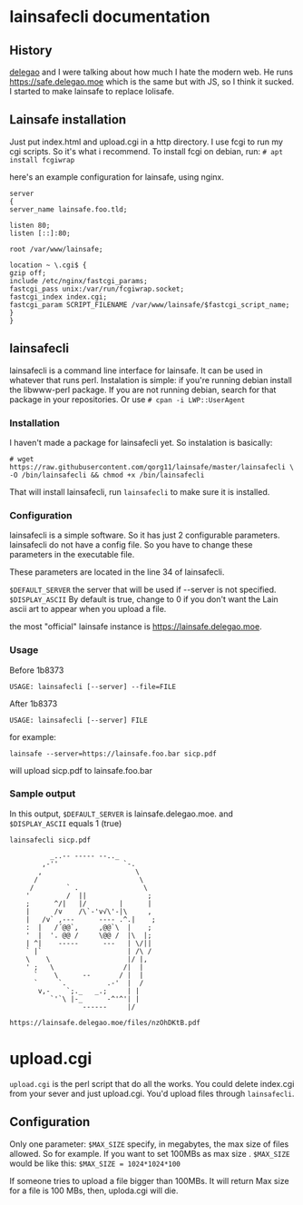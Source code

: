 # lainsafecli documentation

## History

[delegao](https://kill-9.xyz/rocks/people/delegao) and I were talking about how much I hate the modern web. He runs <https://safe.delegao.moe> which is the same but with JS, so I think it sucked. I started to make lainsafe to replace lolisafe.

## Lainsafe installation

Just put index.html and upload.cgi in a http directory. I use fcgi to run my cgi scripts. So it's what i recommend. To install fcgi on debian, run: ```# apt install fcgiwrap```

here's an example configuration for lainsafe, using nginx.

~~~
server
{
server_name lainsafe.foo.tld;

listen 80;
listen [::]:80;

root /var/www/lainsafe;

location ~ \.cgi$ {
gzip off;
include /etc/nginx/fastcgi_params;
fastcgi_pass unix:/var/run/fcgiwrap.socket;
fastcgi_index index.cgi;
fastcgi_param SCRIPT_FILENAME /var/www/lainsafe/$fastcgi_script_name;
}
}
~~~

## lainsafecli

lainsafecli is a command line interface for lainsafe. It can be used in whatever that runs perl. Instalation is simple: if you're running debian install the libwww-perl package. If you are not running debian, search for that package in your repositories. Or use ```# cpan -i LWP::UserAgent```

### Installation

I haven't made a package for lainsafecli yet. So instalation is basically:

~~~
# wget https://raw.githubusercontent.com/qorg11/lainsafe/master/lainsafecli \
-O /bin/lainsafecli && chmod +x /bin/lainsafecli
~~~

That will install lainsafecli, run ```lainsafecli``` to make sure it is installed.

### Configuration

lainsafecli is a simple software. So it has just 2 configurable
parameters. lainsafecli do not have a config file. So you have to
change these parameters in the executable file.

These parameters are located in the line 34 of lainsafecli.

```$DEFAULT_SERVER``` the server that will be used if --server is not
specified.
```$DISPLAY_ASCII``` By default is true, change to 0 if you don't want
the Lain ascii art to appear when you upload a file.

the most "official" lainsafe instance is <https://lainsafe.delegao.moe>.

### Usage

Before 1b8373

~~~
USAGE: lainsafecli [--server] --file=FILE
~~~

After 1b8373

~~~
USAGE: lainsafecli [--server] FILE
~~~


for example:

```lainsafe --server=https://lainsafe.foo.bar sicp.pdf```

will upload sicp.pdf to lainsafe.foo.bar

### Sample output

In this output, ```$DEFAULT_SERVER``` is lainsafe.delegao.moe. and ```
$DISPLAY_ASCII``` equals 1 (true)

~~~
lainsafecli sicp.pdf

          _..-- ----- --.._
        ,-''                `-.
       ,                       \
      /                         \
     /        ` .                \
    '         /  ||               ;
    ;      ^/|   |/        |      |
    |      /v    /\`-'v√\'-|\     ,
    |   /v` ,---      ---- .^.|    ;
    :  |   /´@@`,     ,@@`\  |    ;
    '  |  '. @@ /     \@@ /  |\  |;
    | ^|    -----      ---   | \/||
    ` |`                     | /\ /
    \    \                   |/ |,
    ' ;   \                 /|  |
      `    \      --       / |  |
      `     `.          .-'  |  /
       v,-    `;._   _.;     | |
          `'`\ |-_      -^'^'| |
                  ------     |/
          
https://lainsafe.delegao.moe/files/nzOhDKtB.pdf
~~~

# upload.cgi

```upload.cgi``` is the perl script that do all the works. You could
delete index.cgi from your sever and just upload.cgi. You'd upload
files through ```lainsafecli```.

## Configuration

Only one parameter: ```$MAX_SIZE``` specify, in megabytes, the max size of files allowed. So for example. If you want to set 100MBs as max size . ```$MAX_SIZE``` would be like this: ```$MAX_SIZE = 1024*1024*100```

If someone tries to upload a file bigger than 100MBs. It will return
Max size for a file is 100 MBs, then, uploda.cgi will die.
